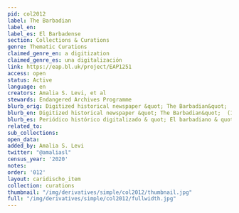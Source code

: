 ```yaml
---
pid: col2012
label: The Barbadian
label_en:
label_es: El Barbadense
section: Collections & Curations
genre: Thematic Curations
claimed_genre_en: a digitization
claimed_genre_es: una digitalización
link: https://eap.bl.uk/project/EAP1251
access: open
status: Active
language: en
creators: Amalia S. Levi, et al
stewards: Endangered Archives Programme
blurb_orig: Digitized historical newspaper &quot; The Barbadian&quot;  (1822-1863).
blurb_en: Digitized historical newspaper &quot; The Barbadian&quot;  (1822-1863).
blurb_es: Periódico histórico digitalizado & quot; El barbadiano & quot; (1822-1863).
related_to:
sub_collections:
open_data:
added_by: Amalia S. Levi
twitter: "@amaliasl"
census_year: '2020'
notes:
order: '012'
layout: caridischo_item
collection: curations
thumbnail: "/img/derivatives/simple/col2012/thumbnail.jpg"
full: "/img/derivatives/simple/col2012/fullwidth.jpg"
---
```

